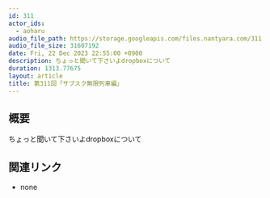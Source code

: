 ```yaml
---
id: 311
actor_ids:
  - aoharu
audio_file_path: https://storage.googleapis.com/files.nantyara.com/311.mp3
audio_file_size: 31607192
date: Fri, 22 Dec 2023 22:55:00 +0900
description: ちょっと聞いて下さいよdropboxについて
duration: 1313.77675
layout: article
title: 第311回「サブスク無限列車編」
---
```

## 概要

ちょっと聞いて下さいよdropboxについて

## 関連リンク

* none
